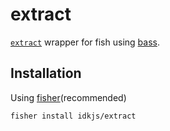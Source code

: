 # extract

[`extract`](https://github.com/peterpme/dotfiles/blob/master/bin/extract) wrapper for fish using [bass](https://github.com/edc/bass).

## Installation

Using [fisher](https://github.com/jorgebucaran/fisher)(recommended)

```
fisher install idkjs/extract
```

